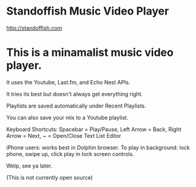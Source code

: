 Standoffish Music Video Player 
========
http://standoffish.com

# This is a minamalist music video player.

It uses the Youtube, Last.fm, and Echo Nest APIs.  

It tries its best but doesn't always get everything right.  

Playlists are saved automatically under Recent Playlists.  

You can also save your mix to a Youtube playlist.

Keyboard Shortcuts: Spacebar = Play/Pause, Left Arrow = Back, Right Arrow = Next, ~ = Open/Close Text List Editor  

iPhone users: works best in Dolphin browser. To play in background: lock phone, swipe up, click play in lock screen controls.  

Welp, see ya later.

(This is not currently open source)
